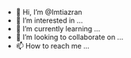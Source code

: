 - 👋 Hi, I’m @Imtiazran
- 👀 I’m interested in ...
- 🌱 I’m currently learning ...
- 💞️ I’m looking to collaborate on ...
- 📫 How to reach me ...

<!---
Imtiazran/Imtiazran is a ✨ special ✨ repository because its `README.md` (this file) appears on your GitHub profile.
You can click the Preview link to take a look at your changes.
--->
